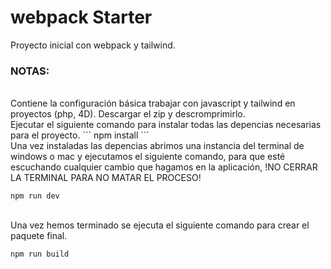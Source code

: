 # webpack Starter

 Proyecto inicial con webpack y tailwind.
<br />
 ### NOTAS:
<br />
Contiene la configuración básica trabajar con javascript y tailwind en proyectos (php, 4D).
Descargar el zip y descromprimirlo. 
<br />
Ejecutar el siguiente comando para instalar todas las depencias necesarias para el proyecto.
```
npm install
```
<br />
Una vez instaladas las depencias abrimos una instancia del terminal de windows o mac y ejecutamos el siguiente comando, para que esté escuchando cualquier cambio que hagamos en la aplicación, !NO CERRAR LA TERMINAL PARA NO MATAR EL PROCESO!

```
npm run dev
```

<br />
Una vez hemos terminado se ejecuta el siguiente comando para crear el paquete final.

```
npm run build
```

